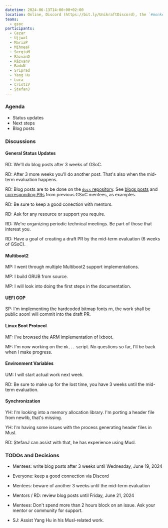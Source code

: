 ```yaml
---
datetime: 2024-06-13T14:00:00+02:00
location: Online, Discord (https://bit.ly/UnikraftDiscord), the `#monkey-business` voice channel
teams:
  - gsoc
participants:
  - Cezar
  - Ujjwal
  - MariaP
  - MihneaF
  - SergiuM
  - RăzvanD
  - RăzvanV
  - RaduN
  - Sriprad
  - Yang Hu
  - Luca
  - CristiV
  - ȘtefanJ
---
```


### Agenda

- Status updates
- Next steps
- Blog posts

### Discussions

#### General Status Updates

RD: We'll do blog posts after 3 weeks of GSoC.

RD: After 3 more weeks you'll do another post.
That's also when the mid-term evaluation happens.

RD: Blog posts are to be done on the [`docs` repository](https://github.com/unikraft/docs).
See [blogs posts](https://unikraft.org/blog) and [corresponding PRs](https://github.com/unikraft/docs/pulls) from previous GSoC mentees, as examples.

RD: Be sure to keep a good conection with mentors.

RD: Ask for any resource or support you require.

RD: We're organizing periodic technical meetings.
Be part of those that interest you.

RD: Have a goal of creating a draft PR by the mid-term evaluation (6 weeks of GSoC).

#### Multiboot2

MP: I went through multiple Multiboot2 support implementations.

MP: I build GRUB from source.

MP: I will look into doing the first steps in the documentation.

#### UEFI GOP

SP: I'm implementing the hardcoded bitmap fonts rn, the work shall be public soon! will commit into the draft PR.

#### Linux Boot Protocol

MF: I've browsed the ARM implementation of lxboot.

MF: I'm now working on the `mk...` script.
No questions so far, I'll be back when I make progress.

#### Environment Variables

UM: I will start actual work next week.

RD: Be sure to make up for the lost time, you have 3 weeks until the mid-term evaluation.

#### Synchronization

YH: I'm looking into a memory allocation library.
I'm porting a header file from newlib, that's missing.

YH: I'm having some issues with the process generating header files in Musl.

RD: ȘtefanJ can assist with that, he has experience using Musl.

### TODOs and Decisions

- Mentees: write blog posts after 3 weeks until Wednesday, June 19, 2024

- Everyone: keep a good connection via Discord

- Mentees: beware of another 3 weeks until the mid-term evaluation

- Mentors / RD: review blog posts until Friday, June 21, 2024

- Mentees: Don't spend more than 2 hours block on an issue.
Ask your mentor or community for support.

- SJ: Assist Yang Hu in his Musl-related work.
